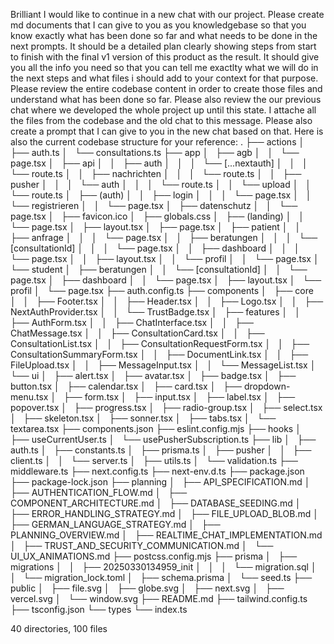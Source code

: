 Brilliant I would like to continue in a new chat with our project. Please create md documents that I can give to you as you knowledgebase so that you know exactly what has been done so far and what needs to be done in the next prompts. It should be a detailed plan clearly showing steps from start to finish with the final v1 version of this product as the result. It should give you all the info you need so that you can tell me exactlty what we will do in the next steps and what files i should add to your context for that purpose. Please review the entire codebase content in order to create those files and understand what has been done so far. Please also review the our previous chat where we developed the whole project up until this state. I attache all the files from the codebase and the old chat to this message. Please also create a prompt that I can give to you in the new chat based on that. Here is also the current codebase structure for your reference:
.
├── actions
│   ├── auth.ts
│   └── consultations.ts
├── app
│   ├── agb
│   │   └── page.tsx
│   ├── api
│   │   ├── auth
│   │   │   └── [...nextauth]
│   │   │       └── route.ts
│   │   ├── nachrichten
│   │   │   └── route.ts
│   │   ├── pusher
│   │   │   └── auth
│   │   │       └── route.ts
│   │   └── upload
│   │       └── route.ts
│   ├── (auth)
│   │   ├── login
│   │   │   └── page.tsx
│   │   └── registrieren
│   │       └── page.tsx
│   ├── datenschutz
│   │   └── page.tsx
│   ├── favicon.ico
│   ├── globals.css
│   ├── (landing)
│   │   └── page.tsx
│   ├── layout.tsx
│   ├── page.tsx
│   ├── patient
│   │   ├── anfrage
│   │   │   └── page.tsx
│   │   ├── beratungen
│   │   │   └── [consultationId]
│   │   │       └── page.tsx
│   │   ├── dashboard
│   │   │   └── page.tsx
│   │   ├── layout.tsx
│   │   └── profil
│   │       └── page.tsx
│   └── student
│       ├── beratungen
│       │   └── [consultationId]
│       │       └── page.tsx
│       ├── dashboard
│       │   └── page.tsx
│       ├── layout.tsx
│       └── profil
│           └── page.tsx
├── auth.config.ts
├── components
│   ├── core
│   │   ├── Footer.tsx
│   │   ├── Header.tsx
│   │   ├── Logo.tsx
│   │   ├── NextAuthProvider.tsx
│   │   └── TrustBadge.tsx
│   ├── features
│   │   ├── AuthForm.tsx
│   │   ├── ChatInterface.tsx
│   │   ├── ChatMessage.tsx
│   │   ├── ConsultationCard.tsx
│   │   ├── ConsultationList.tsx
│   │   ├── ConsultationRequestForm.tsx
│   │   ├── ConsultationSummaryForm.tsx
│   │   ├── DocumentLink.tsx
│   │   ├── FileUpload.tsx
│   │   ├── MessageInput.tsx
│   │   └── MessageList.tsx
│   └── ui
│       ├── alert.tsx
│       ├── avatar.tsx
│       ├── badge.tsx
│       ├── button.tsx
│       ├── calendar.tsx
│       ├── card.tsx
│       ├── dropdown-menu.tsx
│       ├── form.tsx
│       ├── input.tsx
│       ├── label.tsx
│       ├── popover.tsx
│       ├── progress.tsx
│       ├── radio-group.tsx
│       ├── select.tsx
│       ├── skeleton.tsx
│       ├── sonner.tsx
│       ├── tabs.tsx
│       └── textarea.tsx
├── components.json
├── eslint.config.mjs
├── hooks
│   ├── useCurrentUser.ts
│   └── usePusherSubscription.ts
├── lib
│   ├── auth.ts
│   ├── constants.ts
│   ├── prisma.ts
│   ├── pusher
│   │   ├── client.ts
│   │   └── server.ts
│   ├── utils.ts
│   └── validation.ts
├── middleware.ts
├── next.config.ts
├── next-env.d.ts
├── package.json
├── package-lock.json
├── planning
│   ├── API_SPECIFICATION.md
│   ├── AUTHENTICATION_FLOW.md
│   ├── COMPONENT_ARCHITECTURE.md
│   ├── DATABASE_SEEDING.md
│   ├── ERROR_HANDLING_STRATEGY.md
│   ├── FILE_UPLOAD_BLOB.md
│   ├── GERMAN_LANGUAGE_STRATEGY.md
│   ├── PLANNING_OVERVIEW.md
│   ├── REALTIME_CHAT_IMPLEMENTATION.md
│   ├── TRUST_AND_SECURITY_COMMUNICATION.md
│   └── UI_UX_ANIMATIONS.md
├── postcss.config.mjs
├── prisma
│   ├── migrations
│   │   ├── 20250330134959_init
│   │   │   └── migration.sql
│   │   └── migration_lock.toml
│   ├── schema.prisma
│   └── seed.ts
├── public
│   ├── file.svg
│   ├── globe.svg
│   ├── next.svg
│   ├── vercel.svg
│   └── window.svg
├── README.md
├── tailwind.config.ts
├── tsconfig.json
└── types
└── index.ts

40 directories, 100 files